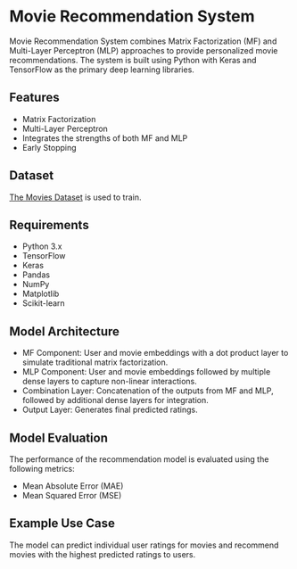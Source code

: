 
# Movie Recommendation System

Movie Recommendation System combines Matrix Factorization (MF) and Multi-Layer Perceptron (MLP) approaches to provide personalized movie recommendations. The system is built using Python with Keras and TensorFlow as the primary deep learning libraries.


## Features

- Matrix Factorization
- Multi-Layer Perceptron
- Integrates the strengths of both MF and MLP
- Early Stopping


## Dataset
[The Movies Dataset](https://www.kaggle.com/datasets/rounakbanik/the-movies-dataset) is used to train.

## Requirements
- Python 3.x
- TensorFlow
- Keras
- Pandas
- NumPy
- Matplotlib 
- Scikit-learn 
## Model Architecture
- MF Component: User and movie embeddings with a dot product layer to simulate traditional matrix factorization.
- MLP Component: User and movie embeddings followed by multiple dense layers to capture non-linear interactions.
- Combination Layer: Concatenation of the outputs from MF and MLP, followed by additional dense layers for integration.
- Output Layer: Generates final predicted ratings.
## Model Evaluation
The performance of the recommendation model is evaluated using the following metrics:

- Mean Absolute Error (MAE)
- Mean Squared Error (MSE)
  
## Example Use Case
The model can predict individual user ratings for movies and recommend movies with the highest predicted ratings to users.
